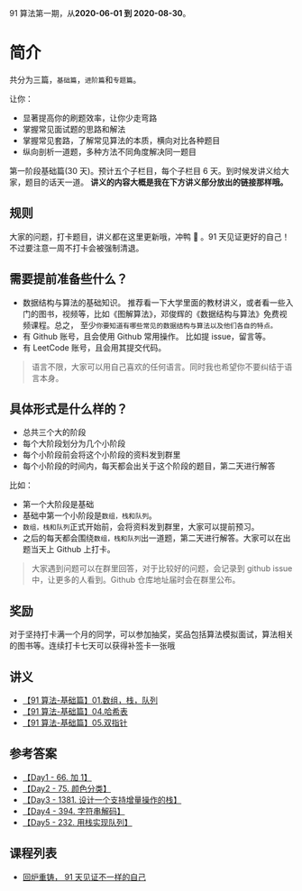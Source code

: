 91 算法第一期，从**2020-06-01 到 2020-08-30**。

# 简介

共分为三篇，`基础篇`，`进阶篇`和`专题篇`。

让你：

- 显著提高你的刷题效率，让你少走弯路
- 掌握常见面试题的思路和解法
- 掌握常见套路，了解常见算法的本质，横向对比各种题目
- 纵向剖析一道题，多种方法不同角度解决同一题目

第一阶段基础篇(30 天)。预计五个子栏目，每个子栏目 6 天。到时候发讲义给大家，题目的话天一道。 **讲义的内容大概是我在下方讲义部分放出的链接那样哦。**

## 规则

大家的问题，打卡题目，讲义都在这里更新哦，冲鸭 🦆 。91 天见证更好的自己！不过要注意一周不打卡会被强制清退。

## 需要提前准备些什么？

- 数据结构与算法的基础知识。 推荐看一下大学里面的教材讲义，或者看一些入门的图书，视频等，比如《图解算法》，邓俊辉的《数据结构与算法》免费视频课程。总之， 至少`你要知道有哪些常见的数据结构与算法以及他们各自的特点。`
- 有 Github 账号，且会使用 Github 常用操作。 比如提 issue，留言等。
- 有 LeetCode 账号，且会用其提交代码。

> 语言不限，大家可以用自己喜欢的任何语言。同时我也希望你不要纠结于语言本身。

## 具体形式是什么样的？

- 总共三个大的阶段
- 每个大阶段划分为几个小阶段
- 每个小阶段前会将这个小阶段的资料发到群里
- 每个小阶段的时间内，每天都会出关于这个阶段的题目，第二天进行解答

比如：

- 第一个大阶段是基础
- 基础中第一个小阶段是`数组，栈和队列`。
- `数组，栈和队列`正式开始前，会将资料发到群里，大家可以提前预习。
- 之后的每天都会围绕`数组，栈和队列`出一道题，第二天进行解答。大家可以在出题当天上 Github 上打卡。

> 大家遇到问题可以在群里回答，对于比较好的问题，会记录到 github issue 中，让更多的人看到。Github 仓库地址届时会在群里公布。

## 奖励

对于坚持打卡满一个月的同学，可以参加抽奖，奖品包括算法模拟面试，算法相关的图书等。连续打卡七天可以获得补签卡一张哦

## 讲义
- [【91 算法-基础篇】01.数组，栈，队列](./basic-01.md)
- [【91 算法-基础篇】04.哈希表](./basic-04.md)
- [【91 算法-基础篇】05.双指针](https://lucifer.ren/blog/2020/05/26/91algo-basic-05.two-pointer/)

## 参考答案

- [【Day1 - 66. 加 1】](https://github.com/leetcode-pp/91alg-1/issues/1#issuecomment-636883697)
- [【Day2 - 75. 颜色分类】](https://github.com/leetcode-pp/91alg-1/issues/15#issuecomment-637651551)
- [【Day3 - 1381. 设计一个支持增量操作的栈】](https://github.com/leetcode-pp/91alg-1/issues/18#issuecomment-638268279)
- [【Day4 - 394. 字符串解码】](https://github.com/leetcode-pp/91alg-1/issues/20#issuecomment-638800071)
- [【Day5 - 232. 用栈实现队列】](https://github.com/leetcode-pp/91alg-1/issues/21#issuecomment-639573715)

## 课程列表

- [回炉重铸， 91 天见证不一样的自己](https://lucifer.ren/blog/2020/05/23/91-algo/)


